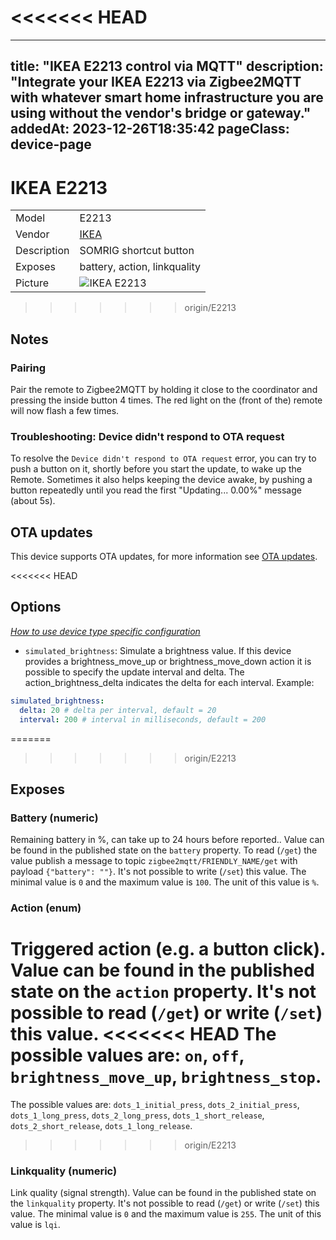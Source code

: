 <<<<<<< HEAD
=======
---
title: "IKEA E2213 control via MQTT"
description: "Integrate your IKEA E2213 via Zigbee2MQTT with whatever smart home infrastructure you are using without the vendor's bridge or gateway."
addedAt: 2023-12-26T18:35:42
pageClass: device-page
---

<!-- !!!! -->
<!-- ATTENTION: This file is auto-generated through docgen! -->
<!-- You can only edit the "Notes"-Section between the two comment lines "Notes BEGIN" and "Notes END". -->
<!-- Do not use h1 or h2 heading within "## Notes"-Section. -->
<!-- !!!! -->

# IKEA E2213

|     |     |
|-----|-----|
| Model | E2213  |
| Vendor  | [IKEA](/supported-devices/#v=IKEA)  |
| Description | SOMRIG shortcut button |
| Exposes | battery, action, linkquality |
| Picture | ![IKEA E2213](https://www.zigbee2mqtt.io/images/devices/E2213.jpg) |


>>>>>>> origin/E2213
<!-- Notes BEGIN: You can edit here. Add "## Notes" headline if not already present. -->
## Notes


### Pairing
Pair the remote to Zigbee2MQTT by holding it close to the coordinator and
pressing the inside button 4 times.
The red light on the (front of the) remote will now flash a few times.

### Troubleshooting: Device didn't respond to OTA request
To resolve the `Device didn't respond to OTA request` error, you can try to push a button on it, shortly before you start the update, to wake up the Remote. Sometimes it also helps keeping the device awake, by pushing a button repeatedly until you read the first "Updating... 0.00%" message (about 5s).
<!-- Notes END: Do not edit below this line -->


## OTA updates
This device supports OTA updates, for more information see [OTA updates](../guide/usage/ota_updates.md).


<<<<<<< HEAD
## Options
*[How to use device type specific configuration](../guide/configuration/devices-groups.md#specific-device-options)*

* `simulated_brightness`: Simulate a brightness value. If this device provides a brightness_move_up or brightness_move_down action it is possible to specify the update interval and delta. The action_brightness_delta indicates the delta for each interval. Example:
```yaml
simulated_brightness:
  delta: 20 # delta per interval, default = 20
  interval: 200 # interval in milliseconds, default = 200
```

=======
>>>>>>> origin/E2213

## Exposes

### Battery (numeric)
Remaining battery in %, can take up to 24 hours before reported..
Value can be found in the published state on the `battery` property.
To read (`/get`) the value publish a message to topic `zigbee2mqtt/FRIENDLY_NAME/get` with payload `{"battery": ""}`.
It's not possible to write (`/set`) this value.
The minimal value is `0` and the maximum value is `100`.
The unit of this value is `%`.

### Action (enum)
Triggered action (e.g. a button click).
Value can be found in the published state on the `action` property.
It's not possible to read (`/get`) or write (`/set`) this value.
<<<<<<< HEAD
The possible values are: `on`, `off`, `brightness_move_up`, `brightness_stop`.
=======
The possible values are: `dots_1_initial_press`, `dots_2_initial_press`, `dots_1_long_press`, `dots_2_long_press`, `dots_1_short_release`, `dots_2_short_release`, `dots_1_long_release`.
>>>>>>> origin/E2213

### Linkquality (numeric)
Link quality (signal strength).
Value can be found in the published state on the `linkquality` property.
It's not possible to read (`/get`) or write (`/set`) this value.
The minimal value is `0` and the maximum value is `255`.
The unit of this value is `lqi`.

